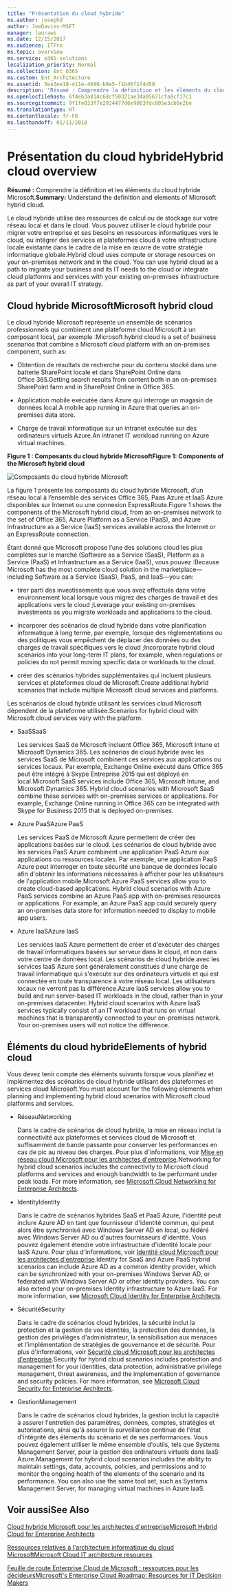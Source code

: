 ```yaml
---
title: "Présentation du cloud hybride"
ms.author: josephd
author: JoeDavies-MSFT
manager: laurawi
ms.date: 12/15/2017
ms.audience: ITPro
ms.topic: overview
ms.service: o365-solutions
localization_priority: Normal
ms.collection: Ent_O365
ms.custom: Ent_Architecture
ms.assetid: 3ea3ee10-411e-4690-b9e5-f1b46f1f4d59
description: "Résumé : Comprendre la définition et les éléments du cloud hybride Microsoft."
ms.openlocfilehash: 6f4eb3a814c6dcf50321ae34a05671cfa8cf17c1
ms.sourcegitcommit: 9f1fe023f7e2924477d6e9003fdc805e3cb6e2be
ms.translationtype: HT
ms.contentlocale: fr-FR
ms.lasthandoff: 01/11/2018
---
```

# <a name="hybrid-cloud-overview"></a><span data-ttu-id="66039-103">Présentation du cloud hybride</span><span class="sxs-lookup"><span data-stu-id="66039-103">Hybrid cloud overview</span></span>

 <span data-ttu-id="66039-104">**Résumé :** Comprendre la définition et les éléments du cloud hybride Microsoft.</span><span class="sxs-lookup"><span data-stu-id="66039-104">**Summary:** Understand the definition and elements of Microsoft hybrid cloud.</span></span>
  
<span data-ttu-id="66039-p101">Le cloud hybride utilise des ressources de calcul ou de stockage sur votre réseau local et dans le cloud. Vous pouvez utiliser le cloud hybride pour migrer votre entreprise et ses besoins en ressources informatiques vers le cloud, ou intégrer des services et plateformes cloud à votre infrastructure locale existante dans le cadre de la mise en œuvre de votre stratégie informatique globale.</span><span class="sxs-lookup"><span data-stu-id="66039-p101">Hybrid cloud uses compute or storage resources on your on-premises network and in the cloud. You can use hybrid cloud as a path to migrate your business and its IT needs to the cloud or integrate cloud platforms and services with your existing on-premises infrastructure as part of your overall IT strategy.</span></span>
  
## <a name="microsoft-hybrid-cloud"></a><span data-ttu-id="66039-107">Cloud hybride Microsoft</span><span class="sxs-lookup"><span data-stu-id="66039-107">Microsoft hybrid cloud</span></span>

<span data-ttu-id="66039-108">Le cloud hybride Microsoft représente un ensemble de scénarios professionnels qui combinent une plateforme cloud Microsoft à un composant local, par exemple :</span><span class="sxs-lookup"><span data-stu-id="66039-108">Microsoft hybrid cloud is a set of business scenarios that combine a Microsoft cloud platform with an on-premises component, such as:</span></span> 
  
- <span data-ttu-id="66039-109">Obtention de résultats de recherche pour du contenu stocké dans une batterie SharePoint locale et dans SharePoint Online dans Office 365.</span><span class="sxs-lookup"><span data-stu-id="66039-109">Getting search results from content both in an on-premises SharePoint farm and in SharePoint Online in Office 365.</span></span>
    
- <span data-ttu-id="66039-110">Application mobile exécutée dans Azure qui interroge un magasin de données local.</span><span class="sxs-lookup"><span data-stu-id="66039-110">A mobile app running in Azure that queries an on-premises data store.</span></span>
    
- <span data-ttu-id="66039-111">Charge de travail informatique sur un intranet exécutée sur des ordinateurs virtuels Azure.</span><span class="sxs-lookup"><span data-stu-id="66039-111">An intranet IT workload running on Azure virtual machines.</span></span>
    
<span data-ttu-id="66039-112">**Figure 1 : Composants du cloud hybride Microsoft**</span><span class="sxs-lookup"><span data-stu-id="66039-112">**Figure 1: Components of the Microsoft hybrid cloud**</span></span>

![Composants du cloud hybride Microsoft](images/Hybrid_Poster/MS_Hybrid_Cloud.png)
  
<span data-ttu-id="66039-114">La figure 1 présente les composants du cloud hybride Microsoft, d’un réseau local à l’ensemble des services Office 365, Paas Azure et IaaS Azure disponibles sur Internet ou une connexion ExpressRoute.</span><span class="sxs-lookup"><span data-stu-id="66039-114">Figure 1 shows the components of the Microsoft hybrid cloud, from an on-premises network to the set of Office 365, Azure Platform as a Service (PaaS), and Azure Infrastructure as a Service (IaaS) services available across the Internet or an ExpressRoute connection.</span></span>
  
<span data-ttu-id="66039-115">Étant donné que Microsoft propose l’une des solutions cloud les plus complètes sur le marché (Software as a Service (SaaS), Platform as a Service (PaaS) et Infrastructure as a Service (IaaS), vous pouvez :</span><span class="sxs-lookup"><span data-stu-id="66039-115">Because Microsoft has the most complete cloud solution in the marketplace—including Software as a Service (SaaS), PaaS, and IaaS—you can:</span></span>
  
- <span data-ttu-id="66039-116">tirer parti des investissements que vous avez effectués dans votre environnement local lorsque vous migrez des charges de travail et des applications vers le cloud ;</span><span class="sxs-lookup"><span data-stu-id="66039-116">Leverage your existing on-premises investments as you migrate workloads and applications to the cloud.</span></span>
    
- <span data-ttu-id="66039-117">incorporer des scénarios de cloud hybride dans votre planification informatique à long terme, par exemple, lorsque des réglementations ou des politiques vous empêchent de déplacer des données ou des charges de travail spécifiques vers le cloud ;</span><span class="sxs-lookup"><span data-stu-id="66039-117">Incorporate hybrid cloud scenarios into your long-term IT plans, for example, when regulations or policies do not permit moving specific data or workloads to the cloud.</span></span>
    
- <span data-ttu-id="66039-118">créer des scénarios hybrides supplémentaires qui incluent plusieurs services et plateformes cloud de Microsoft.</span><span class="sxs-lookup"><span data-stu-id="66039-118">Create additional hybrid scenarios that include multiple Microsoft cloud services and platforms.</span></span>
    
<span data-ttu-id="66039-119">Les scénarios de cloud hybride utilisant les services cloud Microsoft dépendent de la plateforme utilisée.</span><span class="sxs-lookup"><span data-stu-id="66039-119">Scenarios for hybrid cloud with Microsoft cloud services vary with the platform.</span></span>
  
- <span data-ttu-id="66039-120">SaaS</span><span class="sxs-lookup"><span data-stu-id="66039-120">SaaS</span></span>
    
    <span data-ttu-id="66039-p102">Les services SaaS de Microsoft incluent Office 365, Microsoft Intune et Microsoft Dynamics 365. Les scénarios de cloud hybride avec les services SaaS de Microsoft combinent ces services aux applications ou services locaux. Par exemple, Exchange Online exécuté dans Office 365 peut être intégré à Skype Entreprise 2015 qui est déployé en local.</span><span class="sxs-lookup"><span data-stu-id="66039-p102">Microsoft SaaS services include Office 365, Microsoft Intune, and Microsoft Dynamics 365. Hybrid cloud scenarios with Microsoft SaaS combine these services with on-premises services or applications. For example, Exchange Online running in Office 365 can be integrated with Skype for Business 2015 that is deployed on-premises.</span></span>
    
- <span data-ttu-id="66039-124">Azure PaaS</span><span class="sxs-lookup"><span data-stu-id="66039-124">Azure PaaS</span></span>
    
    <span data-ttu-id="66039-p103">Les services PaaS de Microsoft Azure permettent de créer des applications basées sur le cloud. Les scénarios de cloud hybride avec les services PaaS Azure combinent une application PaaS Azure aux applications ou ressources locales. Par exemple, une application PaaS Azure peut interroger en toute sécurité une banque de données locale afin d'obtenir les informations nécessaires à afficher pour les utilisateurs de l'application mobile.</span><span class="sxs-lookup"><span data-stu-id="66039-p103">Microsoft Azure PaaS services allow you to create cloud-based applications. Hybrid cloud scenarios with Azure PaaS services combine an Azure PaaS app with on-premises resources or applications. For example, an Azure PaaS app could securely query an on-premises data store for information needed to display to mobile app users.</span></span>
    
- <span data-ttu-id="66039-128">Azure IaaS</span><span class="sxs-lookup"><span data-stu-id="66039-128">Azure IaaS</span></span>
    
    <span data-ttu-id="66039-p104">Les services IaaS Azure permettent de créer et d'exécuter des charges de travail informatiques basées sur serveur dans le cloud, et non dans votre centre de données local. Les scénarios de cloud hybride avec les services IaaS Azure sont généralement constitués d'une charge de travail informatique qui s'exécute sur des ordinateurs virtuels et qui est connectée en toute transparence à votre réseau local. Les utilisateurs locaux ne verront pas la différence.</span><span class="sxs-lookup"><span data-stu-id="66039-p104">Azure IaaS services allow you to build and run server-based IT workloads in the cloud, rather than in your on-premises datacenter. Hybrid cloud scenarios with Azure IaaS services typically consist of an IT workload that runs on virtual machines that is transparently connected to your on-premises network. Your on-premises users will not notice the difference.</span></span>
    
## <a name="elements-of-hybrid-cloud"></a><span data-ttu-id="66039-132">Éléments du cloud hybride</span><span class="sxs-lookup"><span data-stu-id="66039-132">Elements of hybrid cloud</span></span>

<span data-ttu-id="66039-133">Vous devez tenir compte des éléments suivants lorsque vous planifiez et implémentez des scénarios de cloud hybride utilisant des plateformes et services cloud Microsoft.</span><span class="sxs-lookup"><span data-stu-id="66039-133">You must account for the following elements when planning and implementing hybrid cloud scenarios with Microsoft cloud platforms and services.</span></span>
  
- <span data-ttu-id="66039-134">Réseau</span><span class="sxs-lookup"><span data-stu-id="66039-134">Networking</span></span>
    
    <span data-ttu-id="66039-p105">Dans le cadre de scénarios de cloud hybride, la mise en réseau inclut la connectivité aux plateformes et services cloud de Microsoft et suffisamment de bande passante pour conserver les performances en cas de pic au niveau des charges. Pour plus d'informations, voir [Mise en réseau cloud Microsoft pour les architectes d'entreprise](microsoft-cloud-networking-for-enterprise-architects.md).</span><span class="sxs-lookup"><span data-stu-id="66039-p105">Networking for hybrid cloud scenarios includes the connectivity to Microsoft cloud platforms and services and enough bandwidth to be performant under peak loads. For more information, see [Microsoft Cloud Networking for Enterprise Architects](microsoft-cloud-networking-for-enterprise-architects.md).</span></span>
    
- <span data-ttu-id="66039-137">Identity</span><span class="sxs-lookup"><span data-stu-id="66039-137">Identity</span></span>
    
    <span data-ttu-id="66039-p106">Dans le cadre de scénarios hybrides SaaS et PaaS Azure, l'identité peut inclure Azure AD en tant que fournisseur d'identité commun, qui peut alors être synchronisé avec Windows Server AD en local, ou fédéré avec Windows Server AD ou d'autres fournisseurs d'identité. Vous pouvez également étendre votre infrastructure d'identité locale pour IaaS Azure. Pour plus d'informations, voir [Identité cloud Microsoft pour les architectes d'entreprise](microsoft-cloud-identity-for-enterprise-architects.md).</span><span class="sxs-lookup"><span data-stu-id="66039-p106">Identity for SaaS and Azure PaaS hybrid scenarios can include Azure AD as a common identity provider, which can be synchronized with your on-premises Windows Server AD, or federated with Windows Server AD or other identity providers. You can also extend your on-premises Identity infrastructure to Azure IaaS. For more information, see [Microsoft Cloud Identity for Enterprise Architects](microsoft-cloud-identity-for-enterprise-architects.md).</span></span>
    
- <span data-ttu-id="66039-141">Sécurité</span><span class="sxs-lookup"><span data-stu-id="66039-141">Security</span></span>
    
    <span data-ttu-id="66039-p107">Dans le cadre de scénarios cloud hybrides, la sécurité inclut la protection et la gestion de vos identités, la protection des données, la gestion des privilèges d'administrateur, la sensibilisation aux menaces et l'implémentation de stratégies de gouvernance et de sécurité. Pour plus d'informations, voir [Sécurité cloud Microsoft pour les architectes d'entreprise](https://technet.microsoft.com/library/dn919927.aspx#security).</span><span class="sxs-lookup"><span data-stu-id="66039-p107">Security for hybrid cloud scenarios includes protection and management for your identities, data protection, administrative privilege management, threat awareness, and the implementation of governance and security policies. For more information, see [Microsoft Cloud Security for Enterprise Architects](https://technet.microsoft.com/library/dn919927.aspx#security).</span></span>
    
- <span data-ttu-id="66039-144">Gestion</span><span class="sxs-lookup"><span data-stu-id="66039-144">Management</span></span>
    
    <span data-ttu-id="66039-p108">Dans le cadre de scénarios cloud hybrides, la gestion inclut la capacité à assurer l'entretien des paramètres, données, comptes, stratégies et autorisations, ainsi qu'à assurer la surveillance continue de l'état d'intégrité des éléments du scénario et de ses performances. Vous pouvez également utiliser le même ensemble d'outils, tels que Systems Management Server, pour la gestion des ordinateurs virtuels dans IaaS Azure.</span><span class="sxs-lookup"><span data-stu-id="66039-p108">Management for hybrid cloud scenarios includes the ability to maintain settings, data, accounts, policies, and permissions and to monitor the ongoing health of the elements of the scenario and its performance. You can also use the same tool set, such as Systems Management Server, for managing virtual machines in Azure IaaS.</span></span>
    
## <a name="see-also"></a><span data-ttu-id="66039-147">Voir aussi</span><span class="sxs-lookup"><span data-stu-id="66039-147">See Also</span></span>

[<span data-ttu-id="66039-148">Cloud hybride Microsoft pour les architectes d'entreprise</span><span class="sxs-lookup"><span data-stu-id="66039-148">Microsoft Hybrid Cloud for Enterprise Architects</span></span>](microsoft-hybrid-cloud-for-enterprise-architects.md)
  
[<span data-ttu-id="66039-149">Ressources relatives à l'architecture informatique du cloud Microsoft</span><span class="sxs-lookup"><span data-stu-id="66039-149">Microsoft Cloud IT architecture resources</span></span>](microsoft-cloud-it-architecture-resources.md)

<span data-ttu-id="66039-150">[Feuille de route Enterprise Cloud de Microsoft : ressources pour les décideurs]((https://sway.com/FJ2xsyWtkJc2taRD))</span><span class="sxs-lookup"><span data-stu-id="66039-150">[Microsoft's Enterprise Cloud Roadmap: Resources for IT Decision Makers]((https://sway.com/FJ2xsyWtkJc2taRD))</span></span>
 


